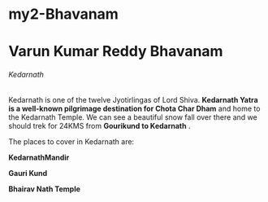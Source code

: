 # my2-Bhavanam

# Varun Kumar Reddy Bhavanam
###### Kedarnath

Kedarnath is one of the twelve Jyotirlingas of Lord Shiva. **Kedarnath Yatra is a well-known pilgrimage destination for Chota Char Dham** and home to the Kedarnath Temple. We can see a beautiful snow fall over there and we should trek for 24KMS from **Gourikund to Kedarnath** .

The places to cover in Kedarnath are:

**KedarnathMandir**

**Gauri Kund**

**Bhairav Nath Temple**

